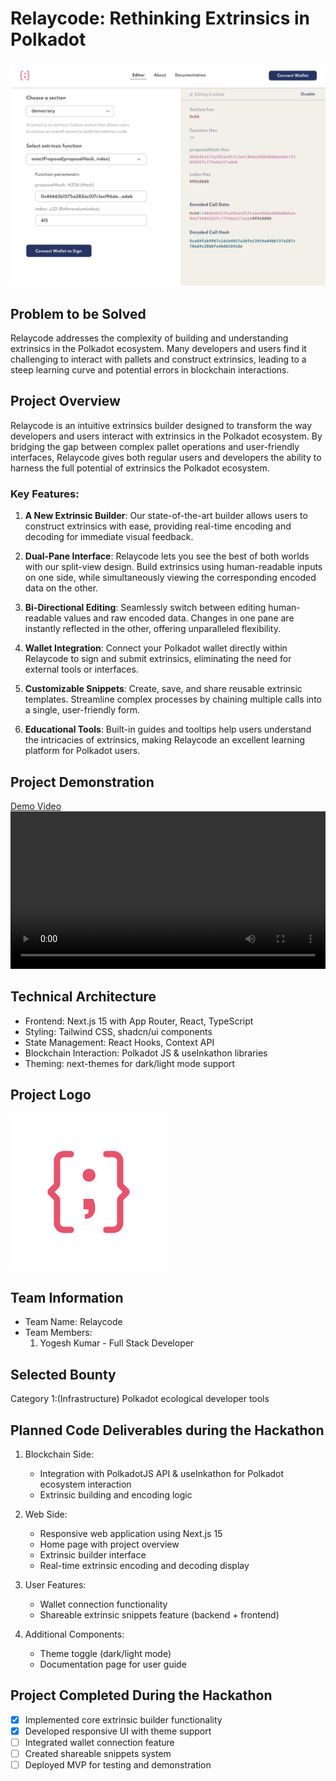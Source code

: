 # Relaycode: Rethinking Extrinsics in Polkadot


<div align="center">
<img src="docs/relaycode.png"/>
</div>

## Problem to be Solved
Relaycode addresses the complexity of building and understanding extrinsics in the Polkadot ecosystem. Many developers and users find it challenging to interact with pallets and construct extrinsics, leading to a steep learning curve and potential errors in blockchain interactions.

## Project Overview
Relaycode is an intuitive extrinsics builder designed to transform the way developers and users interact with extrinsics in the Polkadot ecosystem. By bridging the gap between complex pallet operations and user-friendly interfaces, Relaycode gives both regular users and developers the ability to harness the full potential of extrinsics the Polkadot ecosystem.

### Key Features:

1. **A New Extrinsic Builder**: Our state-of-the-art builder allows users to construct extrinsics with ease, providing real-time encoding and decoding for immediate visual feedback.

2. **Dual-Pane Interface**: Relaycode lets you see the best of both worlds with our split-view design. Build extrinsics using human-readable inputs on one side, while simultaneously viewing the corresponding encoded data on the other.

3. **Bi-Directional Editing**: Seamlessly switch between editing human-readable values and raw encoded data. Changes in one pane are instantly reflected in the other, offering unparalleled flexibility.

4. **Wallet Integration**: Connect your Polkadot wallet directly within Relaycode to sign and submit extrinsics, eliminating the need for external tools or interfaces.

5. **Customizable Snippets**: Create, save, and share reusable extrinsic templates. Streamline complex processes by chaining multiple calls into a single, user-friendly form.

6. **Educational Tools**: Built-in guides and tooltips help users understand the intricacies of extrinsics, making Relaycode an excellent learning platform for Polkadot users.


## Project Demonstration
[Demo Video](docs/demo.mp4)
<video width="100%" controls>
  <source src="docs/demo.mp4" type="video/mp4">
</video>

## Technical Architecture
- Frontend: Next.js 15 with App Router, React, TypeScript
- Styling: Tailwind CSS, shadcn/ui components
- State Management: React Hooks, Context API
- Blockchain Interaction: Polkadot JS & useInkathon libraries
- Theming: next-themes for dark/light mode support

## Project Logo
<img src="docs/logo.png"/>

## Team Information
- Team Name: Relaycode
- Team Members:
  1. Yogesh Kumar - Full Stack Developer

## Selected Bounty
Category 1:(Infrastructure) Polkadot ecological developer tools

## Planned Code Deliverables during the Hackathon
1. Blockchain Side:
   - Integration with PolkadotJS API & useInkathon for Polkadot ecosystem interaction
   - Extrinsic building and encoding logic

2. Web Side:
   - Responsive web application using Next.js 15
   - Home page with project overview
   - Extrinsic builder interface
   - Real-time extrinsic encoding and decoding display

3. User Features:
   - Wallet connection functionality
   - Shareable extrinsic snippets feature (backend + frontend)

4. Additional Components:
   - Theme toggle (dark/light mode)
   - Documentation page for user guide

## Project Completed During the Hackathon
- [x] Implemented core extrinsic builder functionality
- [x] Developed responsive UI with theme support
- [ ] Integrated wallet connection feature
- [ ] Created shareable snippets system
- [ ] Deployed MVP for testing and demonstration